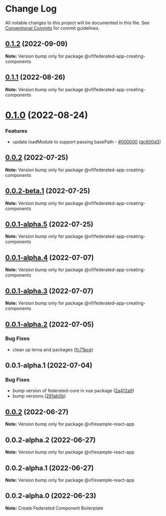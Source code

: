 # Change Log

All notable changes to this project will be documented in this file.
See [Conventional Commits](https://conventionalcommits.org) for commit guidelines.

## [0.1.2](https://vfuk-digital.visualstudio.com/Digital/_git/lib-web-federation-utils/compare/@vf/federated-app-creating-components@0.1.1...@vf/federated-app-creating-components@0.1.2) (2022-09-09)

**Note:** Version bump only for package @vf/federated-app-creating-components





## [0.1.1](https://vfuk-digital.visualstudio.com/Digital/_git/lib-web-federation-utils/compare/@vf/federated-app-creating-components@0.1.0...@vf/federated-app-creating-components@0.1.1) (2022-08-26)

**Note:** Version bump only for package @vf/federated-app-creating-components





# [0.1.0](https://vfuk-digital.visualstudio.com/Digital/_git/lib-web-federation-utils/compare/@vf/federated-app-creating-components@0.0.2...@vf/federated-app-creating-components@0.1.0) (2022-08-24)


### Features

* update loadModule to support passing basePath - [#000000](https://vfuk-digital.visualstudio.com/Digital/_git/lib-web-federation-utils/issues/000000) ([dc600d3](https://vfuk-digital.visualstudio.com/Digital/_git/lib-web-federation-utils/commits/dc600d3318c8d2de11f5886b0e99d9a8604bc3da))





## [0.0.2](https://vfuk-digital.visualstudio.com/Digital/_git/lib-web-federation-utils/compare/@vf/federated-app-creating-components@0.0.1-alpha.2...@vf/federated-app-creating-components@0.0.2) (2022-07-25)

**Note:** Version bump only for package @vf/federated-app-creating-components





## [0.0.2-beta.1](https://vfuk-digital.visualstudio.com/Digital/_git/lib-web-federation-utils/compare/@vf/federated-app-creating-components@0.0.1-alpha.4...@vf/federated-app-creating-components@0.0.2-beta.1) (2022-07-25)

**Note:** Version bump only for package @vf/federated-app-creating-components





## [0.0.1-alpha.5](https://dev.azure.com/vfuk-digital/Digital/_git/lib-web-federation-utils/compare/@vf/federated-app-creating-components@0.0.1-alpha.4...@vf/federated-app-creating-components@0.0.1-alpha.5) (2022-07-25)

**Note:** Version bump only for package @vf/federated-app-creating-components





## [0.0.1-alpha.4](https://vfuk-digital.visualstudio.com/Digital/_git/lib-web-federation-utils/compare/@vf/federated-app-creating-components@0.0.1-alpha.3...@vf/federated-app-creating-components@0.0.1-alpha.4) (2022-07-07)

**Note:** Version bump only for package @vf/federated-app-creating-components





## [0.0.1-alpha.3](https://vfuk-digital.visualstudio.com/Digital/_git/lib-web-federation-utils/compare/@vf/federated-app-creating-components@0.0.1-alpha.2...@vf/federated-app-creating-components@0.0.1-alpha.3) (2022-07-07)

**Note:** Version bump only for package @vf/federated-app-creating-components





## [0.0.1-alpha.2](https://vfuk-digital.visualstudio.com/Digital/_git/lib-web-federation-utils/compare/@vf/federated-app-creating-components@0.0.1-alpha.1...@vf/federated-app-creating-components@0.0.1-alpha.2) (2022-07-05)


### Bug Fixes

* clean up lerna and packages ([fc71bce](https://vfuk-digital.visualstudio.com/Digital/_git/lib-web-federation-utils/commits/fc71bceea2880b9d479d95903c6eea67fc2ee27f))





## 0.0.1-alpha.1 (2022-07-04)


### Bug Fixes

* bump version of federated-core in vue package ([2a412a9](https://vfuk-digital.visualstudio.com/Digital/_git/lib-web-federation-utils/commits/2a412a902cc03f306c6d92359ade443b276cee7c))
* bump versions ([291ab0b](https://vfuk-digital.visualstudio.com/Digital/_git/lib-web-federation-utils/commits/291ab0baf7d61d80547fdef3342d603a6abe5867))





## [0.0.2](https://vfuk-digital.visualstudio.com/Digital/_git/lib-web-federation-utils/compare/@vf/example-react-app@0.0.2-alpha.2...@vf/example-react-app@0.0.2) (2022-06-27)

**Note:** Version bump only for package @vf/example-react-app

## 0.0.2-alpha.2 (2022-06-27)

**Note:** Version bump only for package @vf/example-react-app

## 0.0.2-alpha.1 (2022-06-27)

**Note:** Version bump only for package @vf/example-react-app

## 0.0.2-alpha.0 (2022-06-23)

**Note:** Create Federated Component Boilerplate
